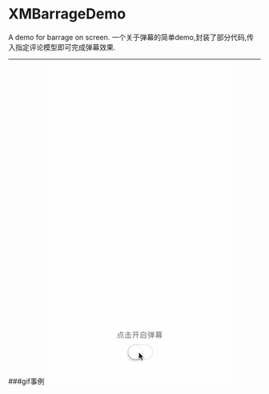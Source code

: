 # XMBarrageDemo
A demo for barrage on screen.
一个关于弹幕的简单demo,封装了部分代码,传入指定评论模型即可完成弹幕效果.

***

###gif事例
![image](https://github.com/Mazy-ma/XMBarrageDemo/blob/master/XMBarrageDemo/XMBarrageDemo/demo.gif)
